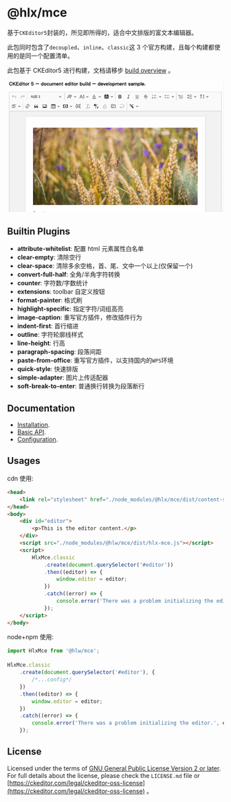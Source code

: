 # @hlx/mce

基于`CKEditor5`封装的，所见即所得的，适合中文排版的富文本编辑器。

此包同时包含了`decoupled`、`inline`、`classic`这 3 个官方构建，且每个构建都使用的是同一个配置清单。

此包基于 CKEditor5 进行构建，文档请移步 [build overview](https://ckeditor.com/docs/ckeditor5/latest/builds/index.html) 。

![CKEditor 5 classic editor build screenshot](./demo.png)

## Builtin Plugins

- **attribute-whitelist**: 配置 html 元素属性白名单
- **clear-empty**: 清除空行
- **clear-space**: 清除多余空格，首、尾、文中一个以上(仅保留一个)
- **convert-full-half**: 全角/半角字符转换
- **counter**: 字符数/字数统计
- **extensions**: toolbar 自定义按钮
- **format-painter**: 格式刷
- **highlight-specific**: 指定字符/词组高亮
- **image-caption**: 重写官方插件，修改插件行为
- **indent-first**: 首行缩进
- **outline**: 字符轮廓线样式
- **line-height**: 行高
- **paragraph-spacing**: 段落间距
- **paste-from-office**: 重写官方插件，以支持国内的`WPS`环境
- **quick-style**: 快速排版
- **simple-adapter**: 图片上传适配器
- **soft-break-to-enter**: 普通换行转换为段落断行

## Documentation

- [Installation](https://ckeditor.com/docs/ckeditor5/latest/builds/guides/integration/installation.html).
- [Basic API](https://ckeditor.com/docs/ckeditor5/latest/builds/guides/integration/basic-api.html).
- [Configuration](https://ckeditor.com/docs/ckeditor5/latest/builds/guides/integration/configuration.html).

## Usages

cdn 使用:

```html
<head>
	<link rel="stylesheet" href="./node_modules/@hlx/mce/dist/content-style.css" />
</head>
<body>
	<div id="editor">
		<p>This is the editor content.</p>
	</div>
	<script src="./node_modules/@hlw/mce/dist/hlx-mce.js"></script>
	<script>
		HlxMce.classic
			.create(document.querySelector('#editor'))
			.then((editor) => {
				window.editor = editor;
			})
			.catch((error) => {
				console.error('There was a problem initializing the editor.', error);
			});
	</script>
</body>
```

node+npm 使用:

```js
import HlxMce from '@hlw/mce';

HlxMce.classic
	.create(document.querySelector('#editor'), {
		/*...config*/
	})
	.then((editor) => {
		window.editor = editor;
	})
	.catch((error) => {
		console.error('There was a problem initializing the editor.', error);
	});
```

## License

Licensed under the terms of [GNU General Public License Version 2 or later](http://www.gnu.org/licenses/gpl.html). For full details about the license, please check the `LICENSE.md` file or [https://ckeditor.com/legal/ckeditor-oss-license](https://ckeditor.com/legal/ckeditor-oss-license) 。
